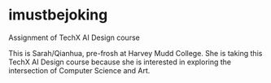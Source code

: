 # imustbejoking
Assignment of TechX AI Design course

This is Sarah/Qianhua, pre-frosh at Harvey Mudd College. She is taking this TechX AI Design course because she is interested in exploring the intersection of Computer Science and Art.
